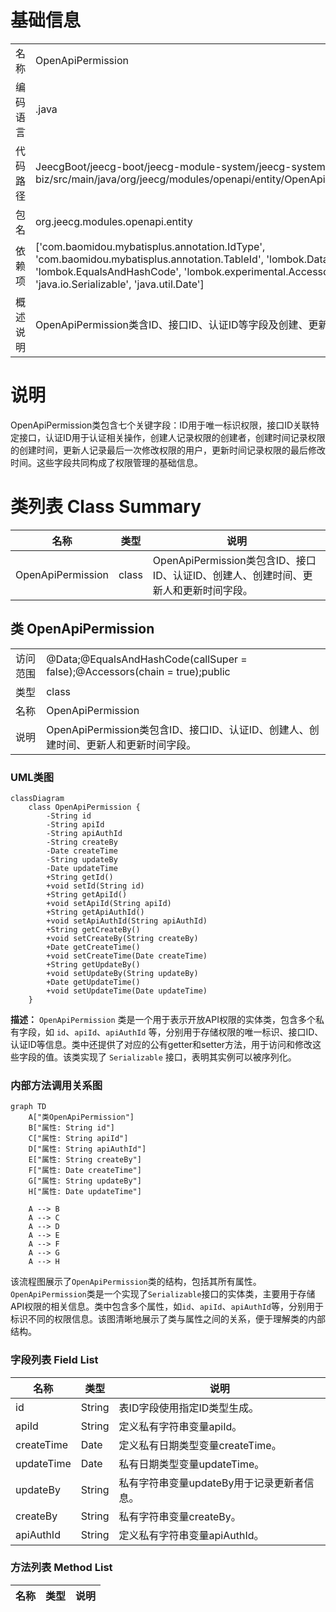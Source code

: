 # 基础信息

|      |      |
|------|------|
| 名称 | OpenApiPermission |
| 编码语言 | .java |
| 代码路径 | JeecgBoot/jeecg-boot/jeecg-module-system/jeecg-system-biz/src/main/java/org/jeecg/modules/openapi/entity/OpenApiPermission.java |
| 包名 | org.jeecg.modules.openapi.entity |
| 依赖项 | ['com.baomidou.mybatisplus.annotation.IdType', 'com.baomidou.mybatisplus.annotation.TableId', 'lombok.Data', 'lombok.EqualsAndHashCode', 'lombok.experimental.Accessors', 'java.io.Serializable', 'java.util.Date'] |
| 概述说明 | OpenApiPermission类含ID、接口ID、认证ID等字段及创建、更新时间信息。 |

# 说明

OpenApiPermission类包含七个关键字段：ID用于唯一标识权限，接口ID关联特定接口，认证ID用于认证相关操作，创建人记录权限的创建者，创建时间记录权限的创建时间，更新人记录最后一次修改权限的用户，更新时间记录权限的最后修改时间。这些字段共同构成了权限管理的基础信息。

# 类列表 Class Summary

| 名称   | 类型  | 说明 |
|-------|------|-------------|
| OpenApiPermission | class | OpenApiPermission类包含ID、接口ID、认证ID、创建人、创建时间、更新人和更新时间字段。 |



## 类 OpenApiPermission

|      |      |
|------|------|
| 访问范围 | @Data;@EqualsAndHashCode(callSuper = false);@Accessors(chain = true);public |
| 类型 | class |
| 名称 | OpenApiPermission |
| 说明 | OpenApiPermission类包含ID、接口ID、认证ID、创建人、创建时间、更新人和更新时间字段。 |


### UML类图

```mermaid
classDiagram
    class OpenApiPermission {
        -String id
        -String apiId
        -String apiAuthId
        -String createBy
        -Date createTime
        -String updateBy
        -Date updateTime
        +String getId()
        +void setId(String id)
        +String getApiId()
        +void setApiId(String apiId)
        +String getApiAuthId()
        +void setApiAuthId(String apiAuthId)
        +String getCreateBy()
        +void setCreateBy(String createBy)
        +Date getCreateTime()
        +void setCreateTime(Date createTime)
        +String getUpdateBy()
        +void setUpdateBy(String updateBy)
        +Date getUpdateTime()
        +void setUpdateTime(Date updateTime)
    }
```

**描述：**
`OpenApiPermission` 类是一个用于表示开放API权限的实体类，包含多个私有字段，如 `id`、`apiId`、`apiAuthId` 等，分别用于存储权限的唯一标识、接口ID、认证ID等信息。类中还提供了对应的公有getter和setter方法，用于访问和修改这些字段的值。该类实现了 `Serializable` 接口，表明其实例可以被序列化。


### 内部方法调用关系图

```mermaid
graph TD
    A["类OpenApiPermission"]
    B["属性: String id"]
    C["属性: String apiId"]
    D["属性: String apiAuthId"]
    E["属性: String createBy"]
    F["属性: Date createTime"]
    G["属性: String updateBy"]
    H["属性: Date updateTime"]

    A --> B
    A --> C
    A --> D
    A --> E
    A --> F
    A --> G
    A --> H
```

该流程图展示了`OpenApiPermission`类的结构，包括其所有属性。`OpenApiPermission`类是一个实现了`Serializable`接口的实体类，主要用于存储API权限的相关信息。类中包含多个属性，如`id`、`apiId`、`apiAuthId`等，分别用于标识不同的权限信息。该图清晰地展示了类与属性之间的关系，便于理解类的内部结构。

### 字段列表 Field List

| 名称  | 类型  | 说明 |
|-------|-------|------|
| id | String | 表ID字段使用指定ID类型生成。 |
| apiId | String | 定义私有字符串变量apiId。 |
| createTime | Date | 定义私有日期类型变量createTime。 |
| updateTime | Date | 私有日期类型变量updateTime。 |
| updateBy | String | 私有字符串变量updateBy用于记录更新者信息。 |
| createBy | String | 私有字符串变量createBy。 |
| apiAuthId | String | 定义私有字符串变量apiAuthId。 |

### 方法列表 Method List

| 名称  | 类型  | 说明 |
|-------|-------|------|




